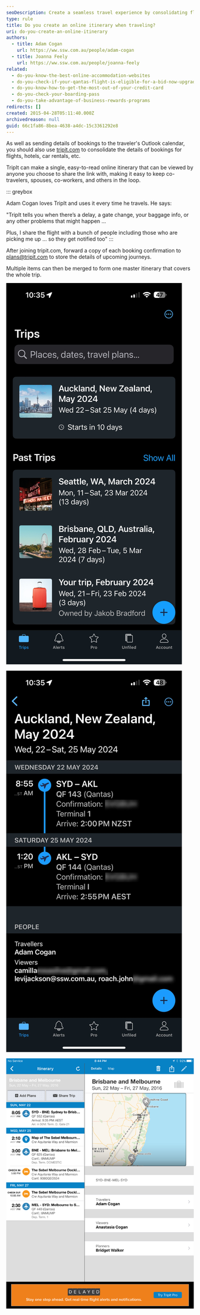 ```yaml
---
seoDescription: Create a seamless travel experience by consolidating flight, hotel, and car rental bookings into a single online itinerary with TripIt.
type: rule
title: Do you create an online itinerary when traveling?
uri: do-you-create-an-online-itinerary
authors:
  - title: Adam Cogan
    url: https://ww.ssw.com.au/people/adam-cogan
  - title: Joanna Feely
    url: https://ww.ssw.com.au/people/joanna-feely
related:
  - do-you-know-the-best-online-accommodation-websites
  - do-you-check-if-your-qantas-flight-is-eligible-for-a-bid-now-upgrade
  - do-you-know-how-to-get-the-most-out-of-your-credit-card
  - do-you-check-your-boarding-pass
  - do-you-take-advantage-of-business-rewards-programs
redirects: []
created: 2015-04-28T05:11:40.000Z
archivedreason: null
guid: 66c1fa86-8bea-4638-a4dc-15c3361292e8
---
```


As well as sending details of bookings to the traveler's Outlook calendar, you should also use [tripit.com](https://www.tripit.com) to consolidate the details of bookings for flights, hotels, car rentals, etc.

TripIt can make a single, easy-to-read online itinerary that can be viewed by anyone you choose to share the link with, making it easy to keep co-travelers, spouses, co-workers, and others in the loop.

::: greybox

Adam Cogan loves TripIt and uses it every time he travels. He says:

"TripIt tells you when there’s a delay, a gate change, your baggage info, or any other problems that might happen ...

Plus, I share the flight with a bunch of people including those who are picking me up … so they get notified too"
:::

<!--endintro-->

After joining tripit.com, forward a copy of each booking confirmation to [plans@tripit.com](mailto:plans@tripit.com) to store the details of upcoming journeys.

Multiple items can then be merged to form one master itinerary that covers the whole trip.

![Figure: ✅ Good Example from the TripIt mobile app - it's so easy to see your upcoming trips and share them with others](tripit2.jpg)

![Figure: ✅ Good Example from the TripIt mobile app - an itinerary shared with fellow travellers so the alerts are seen by everyone](tripit1.jpg)

![ Figure: ✅Good Example: A TripIt itinerary example with accomodation and flights](tripitimage.png)
